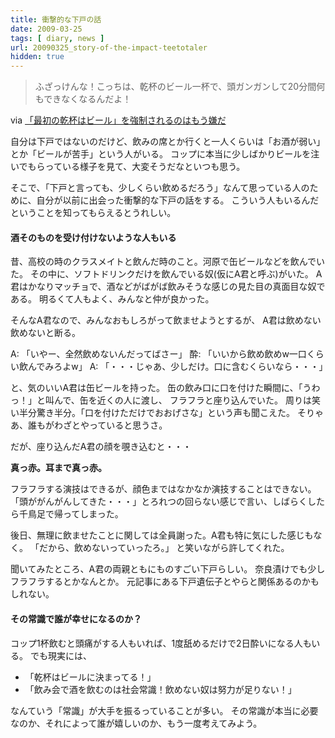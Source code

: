 ```yaml
---
title: 衝撃的な下戸の話
date: 2009-03-25
tags: [ diary, news ]
url: 20090325_story-of-the-impact-teetotaler
hidden: true
---
```

<blockquote>ふざっけんな！こっちは、乾杯のビール一杯で、頭ガンガンして20分間何もできなくなるんだよ！</blockquote>
via <a href="http://anond.hatelabo.jp/20090324191348">「最初の乾杯はビール」を強制されるのはもう嫌だ </a>

自分は下戸ではないのだけど、飲みの席とか行くと一人くらいは「お酒が弱い」とか「ビールが苦手」という人がいる。
コップに本当に少しばかりビールを注いでもらっている様子を見て、大変そうだなといつも思う。

そこで、「下戸と言っても、少しくらい飲めるだろう」なんて思っている人のために、自分が以前に出会った衝撃的な下戸の話をする。
こういう人もいるんだということを知ってもらえるとうれしい。

<!--more-->
<h4>酒そのものを受け付けないような人もいる</h4>
昔、高校の時のクラスメイトと飲んだ時のこと。河原で缶ビールなどを飲んでいた。
その中に、ソフトドリンクだけを飲んでいる奴(仮にA君と呼ぶ)がいた。
A君はかなりマッチョで、酒などがばがば飲みそうな感じの見た目の真面目な奴である。
明るくて人もよく、みんなと仲が良かった。

そんなA君なので、みんなおもしろがって飲ませようとするが、
A君は飲めない飲めないと断る。

A: 「いやー、全然飲めないんだってばさー」
酔: 「いいから飲め飲めw一口くらい飲んでみろよw」
A: 「・・・じゃあ、少しだけ。口に含むくらいなら・・・」

と、気のいいA君は缶ビールを持った。
缶の飲み口に口を付けた瞬間に、「うわっ！」と叫んで、缶を近くの人に渡し、
フラフラと座り込んでいた。
周りは笑い半分驚き半分。「口を付けただけでおおげさな」という声も聞こえた。
そりゃあ、誰もがわざとやっていると思うさ。

だが、座り込んだA君の顔を覗き込むと・・・

<strong>真っ赤。耳まで真っ赤。</strong>

フラフラする演技はできるが、顔色まではなかなか演技することはできない。
「頭ががんがんしてきた・・・」とろれつの回らない感じで言い、しばらくしたら千鳥足で帰ってしまった。

後日、無理に飲ませたことに関しては全員謝った。A君も特に気にした感じもなく。
「だから、飲めないっていったろ。」
と笑いながら許してくれた。

聞いてみたところ、A君の両親ともにものすごい下戸らしい。
奈良漬けでも少しフラフラするとかなんとか。
元記事にある下戸遺伝子とやらと関係あるのかもしれない。

<h4>その常識で誰が幸せになるのか？</h4>
コップ1杯飲むと頭痛がする人もいれば、1度舐めるだけで2日酔いになる人もいる。
でも現実には、

<ul>
	<li>「乾杯はビールに決まってる！」 </li>
	<li>「飲み会で酒を飲むのは社会常識！飲めない奴は努力が足りない！」</li>
</ul>

なんていう「常識」が大手を振るっていることが多い。
その常識が本当に必要なのか、それによって誰が嬉しいのか、もう一度考えてみよう。
